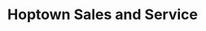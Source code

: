 ---
title: "Hoptown Sales and Service"
url: /indianapolis/hoptown-sales-and-service/
shop: appliance
---